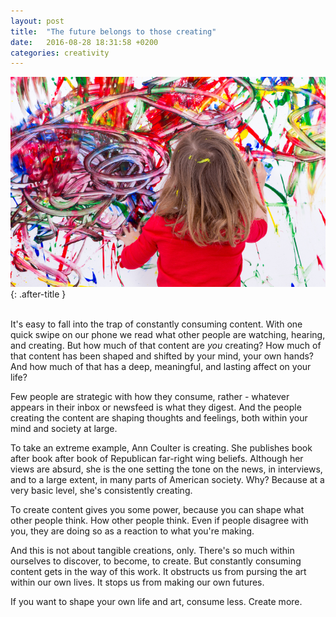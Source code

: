 ```yaml
---
layout: post
title:  "The future belongs to those creating"
date:   2016-08-28 18:31:58 +0200
categories: creativity
---
```


![creative maker](/assets/images/creativeMaker.jpg){: .after-title }
<br/><br/>

It's easy to fall into the trap of constantly consuming content. With one quick swipe on our phone we read what other people are watching, hearing, and creating. But how much of that content are <em>you</em> creating? How much of that content has been shaped and shifted by your mind, your own hands? And how much of that has a deep, meaningful, and lasting affect on your life?

Few people are strategic with how they consume, rather - whatever appears in their inbox or newsfeed is what they digest. And the people creating the content are shaping thoughts and feelings, both within your mind and society at large.

To take an extreme example, Ann Coulter is creating. She publishes book after book after book of Republican far-right wing beliefs. Although her views are absurd, she is the one setting the tone on the news, in interviews, and to a large extent, in many parts of American society. Why? Because at a very basic level, she's consistently creating.

To create content gives you some power, because you can shape what other people think. How other people think. Even if people disagree with you, they are doing so as a reaction to what you're making.

And this is not about tangible creations, only. There's so much within ourselves to discover, to become, to create. But constantly consuming content gets in the way of this work. It obstructs us from pursing the art within our own lives. It stops us from making our own futures.

If you want to shape your own life and art, consume less. Create more.
